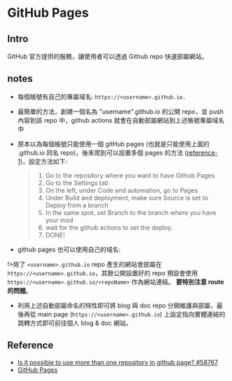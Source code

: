 # GitHub Pages

## Intro
GitHub 官方提供的服務，讓使用者可以透過 Github repo 快速部屬網站。

## notes
- 每個帳號有自己的專屬域名:  `https://<username>.github.io.`
- 最簡單的方法，創建一個名為 "username".github.io 的公開 repo，並 push 內容到該 repo 中，github actions 就會在自動部屬網站到上述帳號專屬域名中
- 原本以為每個帳號只能使用一個 gitHub pages (也就是只能使用上面的 .github.io 同名 repo)，後來爬到可以設置多個 pages 的方法 ([reference-1](#reference))，設定方法如下:    
    >1. Go to the repository where you want to have Github Pages
    >2. Go to the Settings tab
    >3. On the left, under Code and automation, go to Pages
    >4. Under Build and deployment, make sure Source is set to Deploy from a branch
    >5. In the same spot, set Branch to the branch where you have your mod
    >6. wait for the github actions to set the deploy.
    >7. DONE!


- github pages 也可以使用自己的域名: 

!>除了 `<username>.github.io` repo 產生的網站會部屬在 `https://<username>.github.io`，其餘公開設置好的 repo 預設會使用 `https://<username>.github.io/<repoName>` 作為網站連結。 **要特別注意 route 的問題**。

- 利用上述自動部屬命名的特性即可將 blog 與 doc repo 分開維護與部屬，最後再從 main page (`https://<username>.github.io`) 上設定指向實體連結的跳轉方式即可前往個人 blog & doc 網站。

## Reference
- [Is it possible to use more than one repository in github page? #58767](https://github.com/orgs/community/discussions/58767)
- [GitHub Pages](https://pages.github.com/)


